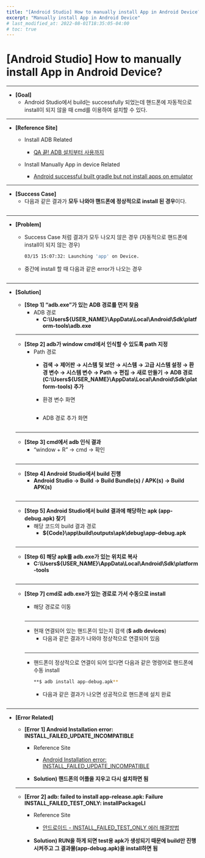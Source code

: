 ```yaml
---
title: "[Android Studio] How to manually install App in Android Device?"
excerpt: "Manually install App in Android Device"
# last_modified_at: 2022-08-01T18:35:05-04:00
# toc: true
---
```

# [Android Studio] How to manually install App in Android Device?

---

- **[Goal]**
    - Android Studio에서 build는 successfully 되었는데 핸드폰에 자동적으로 install이 되지 않을 때 cmd를 이용하여 설치할 수 있다.

---

- **[Reference Site]**
    - Install ADB Related
        
        - [QA 끝! ADB 설치부터 사용까지](https://labs.brandi.co.kr/2018/08/10/kimcy.html)
        
    - Install Manually App in device Related
        
        - [Android successful built gradle but not install apps on emulator](https://stackoverflow.com/a/52067804)
        

---

- **[Success Case]**
    - 다음과 같은 결과가 **모두 나와야 핸드폰에 정상적으로 install 된 경우**이다.
        <figure class="align-center">
            <img src="{{ site.url }}{{ site.baseurl }}/assets/images/blog/android/Untitled.png" alt="">
        </figure> 

---

- **[Problem]**
    - Success Case 처럼 결과가 모두 나오지 않은 경우 (자동적으로 핸드폰에 install이 되지 않는 경우)
        
        ```bash
        03/15 15:07:32: Launching 'app' on Device.
        ```
        
    - 중간에 install 할 때 다음과 같은 error가 나오는 경우
        <figure class="align-center">
            <img src="{{ site.url }}{{ site.baseurl }}/assets/images/blog/android/Untitled 1.png" alt="">
        </figure> 

---

- **[Solution]**
    - **[Step 1] “adb.exe”가 있는 ADB 경로를 먼저 찾음**
        - ADB 경로
            - **C:\Users\${USER_NAME}\AppData\Local\Android\Sdk\platform-tools\adb.exe**
    
    ---
    
    - **[Step 2] adb가 window cmd에서 인식할 수 있도록 path 지정**
        - Path 경로
            - **검색 → 제어판 → 시스템 및 보안 → 시스템 → 고급 시스템 설정 → 환경 변수 → 시스템 변수 → Path → 편집 → 새로 만들기 → ADB 경로 (C:\Users\${USER_NAME}\AppData\Local\Android\Sdk\platform-tools) 추가**
            - 환경 변수 화면
                <figure class="align-center">
                    <img src="{{ site.url }}{{ site.baseurl }}/assets/images/blog/android/Untitled 2.png" alt="">
                </figure> 
                
            - ADB 경로 추가 화면
                <figure class="align-center">
                    <img src="{{ site.url }}{{ site.baseurl }}/assets/images/blog/android/Untitled 3.png" alt="">
                </figure> 
                    
    ---
    
    - **[Step 3] cmd에서 adb 인식 결과**
        - “window + R” → cmd → 확인
            <figure class="align-center">
                <img src="{{ site.url }}{{ site.baseurl }}/assets/images/blog/android/Untitled 4.png" alt="">
            </figure>             
    
    ---
    
    - **[Step 4] Android Studio에서 build 진행**
        - **Android Studio → Build → Build Bundle(s) / APK(s) → Build APK(s)**
            <figure class="align-center">
                <img src="{{ site.url }}{{ site.baseurl }}/assets/images/blog/android/Untitled 5.png" alt="">
            </figure>             
    
    ---
    
    - **[Step 5] Android Studio에서 build 결과에 해당하는 apk (app-debug.apk) 찾기**
        - 해당 코드의 build 결과 경로
            - **${Code}\app\build\outputs\apk\debug\app-debug.apk**
            <figure class="align-center">
                <img src="{{ site.url }}{{ site.baseurl }}/assets/images/blog/android/Untitled 6.png" alt="">
            </figure> 
    
    ---
    
    - **[Step 6] 해당 apk를 adb.exe가 있는 위치로 복사**
        - **C:\Users\${USER_NAME}\AppData\Local\Android\Sdk\platform-tools**
        <figure class="align-center">
            <img src="{{ site.url }}{{ site.baseurl }}/assets/images/blog/android/Untitled 7.png" alt="">
        </figure>                 
    
    ---
    
    - **[Step 7] cmd로 adb.exe가 있는 경로로 가서 수동으로 install**
        - 해당 경로로 이동
            <figure class="align-center">
                <img src="{{ site.url }}{{ site.baseurl }}/assets/images/blog/android/Untitled 8.png" alt="">
            </figure> 
        
        ---
        
        - 현재 연결되어 있는 핸드폰이 있는지 검색 (**$ adb devices**)
            - 다음과 같은 결과가 나와야 정상적으로 연결되어 있음
                <figure class="align-center">
                    <img src="{{ site.url }}{{ site.baseurl }}/assets/images/blog/android/Untitled 9.png" alt="">
                </figure> 
        
        ---
        
        - 핸드폰이 정상적으로 연결이 되어 있다면 다음과 같은 명령어로 핸드폰에 수동 install
            
            ```bash
            **$ adb install app-debug.apk**
            ```
            
            - 다음과 같은 결과가 나오면 성공적으로 핸드폰에 설치 완료
                <figure class="align-center">
                    <img src="{{ site.url }}{{ site.baseurl }}/assets/images/blog/android/Untitled 10.png" alt="">
                </figure> 
                               
---

- **[Error Related]**
    - **[Error 1] Android Installation error: INSTALL_FAILED_UPDATE_INCOMPATIBLE**
        - Reference Site
            
            - [Android Installation error: INSTALL_FAILED_UPDATE_INCOMPATIBLE](https://zerodice0.tistory.com/118)
            
        - **Solution) 핸드폰의 어플을 지우고 다시 설치하면 됨**
    
    ---
    
    - **[Error 2] adb: failed to install app-release.apk: Failure INSTALL_FAILED_TEST_ONLY: installPackageLI**
        - Reference Site
            
            - [안드로이드 - INSTALL_FAILED_TEST_ONLY 에러 해결방법](https://codechacha.com/ko/how-to-disable-testonly-in-android/)
            
        - **Solution) RUN을 하게 되면 test용 apk가 생성되기 때문에 build만 진행시켜주고 그 결과물(app-debug.apk)을 install하면 됨**